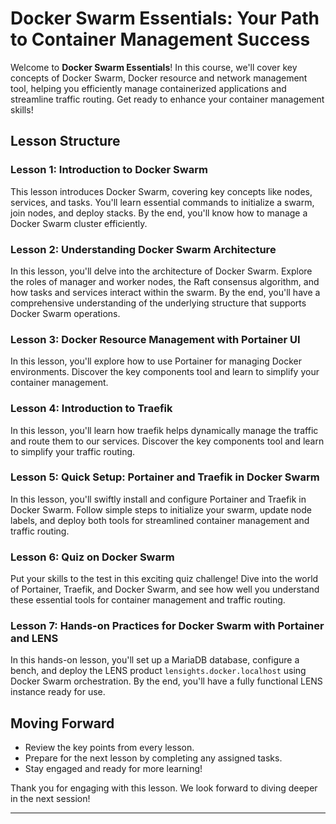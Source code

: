 
# Docker Swarm Essentials: Your Path to Container Management Success

Welcome to **Docker Swarm Essentials**! In this course, we'll cover key concepts of Docker Swarm, Docker resource and network management tool, helping you efficiently manage containerized applications and streamline traffic routing. Get ready to enhance your container management skills!

## Lesson Structure

### Lesson 1: Introduction to Docker Swarm
This lesson introduces Docker Swarm, covering key concepts like nodes, services, and tasks. You'll learn essential commands to initialize a swarm, join nodes, and deploy stacks. By the end, you'll know how to manage a Docker Swarm cluster efficiently.

### Lesson 2: Understanding Docker Swarm Architecture
In this lesson, you'll delve into the architecture of Docker Swarm. Explore the roles of manager and worker nodes, the Raft consensus algorithm, and how tasks and services interact within the swarm. By the end, you'll have a comprehensive understanding of the underlying structure that supports Docker Swarm operations.

### Lesson 3: Docker Resource Management with Portainer UI
In this lesson, you'll explore how to use Portainer for managing Docker environments. Discover the key components tool and learn to simplify your container management.

### Lesson 4: Introduction to Traefik
In this lesson, you'll learn how traefik helps dynamically manage the traffic and route them to our services. Discover the key components tool and learn to simplify your traffic routing.

### Lesson 5: Quick Setup: Portainer and Traefik in Docker Swarm
In this lesson, you'll swiftly install and configure Portainer and Traefik in Docker Swarm. Follow simple steps to initialize your swarm, update node labels, and deploy both tools for streamlined container management and traffic routing.

### Lesson 6: Quiz on Docker Swarm
Put your skills to the test in this exciting quiz challenge! Dive into the world of Portainer, Traefik, and Docker Swarm, and see how well you understand these essential tools for container management and traffic routing.

### Lesson 7: Hands-on Practices for Docker Swarm with Portainer and LENS
In this hands-on lesson, you'll set up a MariaDB database, configure a bench, and deploy the LENS product `lensights.docker.localhost` using Docker Swarm orchestration. By the end, you'll have a fully functional LENS instance ready for use.

## Moving Forward
- Review the key points from every lesson.
- Prepare for the next lesson by completing any assigned tasks.
- Stay engaged and ready for more learning!

Thank you for engaging with this lesson. We look forward to diving deeper in the next session!

--- 


<!--stackedit_data:
eyJoaXN0b3J5IjpbLTIwNzg4NDYxNDcsLTE4ODIzMTc0NjIsLT
k0NzMwMTY5NSwtMTg4MjMxNzQ2MiwtMjcyMTc5MTU5LC0xMTk5
ODA2MzYsLTc1MTU2MjIyNCwtODI0NDg1NzgsMjAwOTIxNzA3LC
0yMTI0OTI4ODI2XX0=
-->